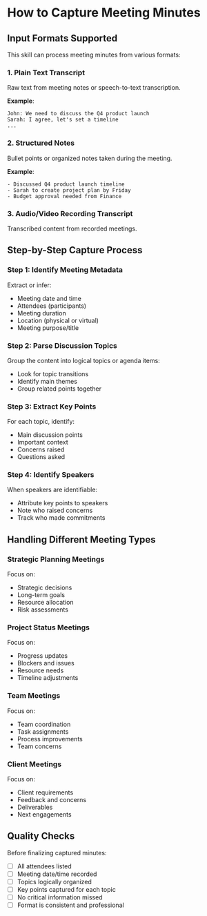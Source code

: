 # How to Capture Meeting Minutes

## Input Formats Supported

This skill can process meeting minutes from various formats:

### 1. Plain Text Transcript
Raw text from meeting notes or speech-to-text transcription.

**Example**:
```
John: We need to discuss the Q4 product launch
Sarah: I agree, let's set a timeline
...
```

### 2. Structured Notes
Bullet points or organized notes taken during the meeting.

**Example**:
```
- Discussed Q4 product launch timeline
- Sarah to create project plan by Friday
- Budget approval needed from Finance
```

### 3. Audio/Video Recording Transcript
Transcribed content from recorded meetings.

## Step-by-Step Capture Process

### Step 1: Identify Meeting Metadata
Extract or infer:
- Meeting date and time
- Attendees (participants)
- Meeting duration
- Location (physical or virtual)
- Meeting purpose/title

### Step 2: Parse Discussion Topics
Group the content into logical topics or agenda items:
- Look for topic transitions
- Identify main themes
- Group related points together

### Step 3: Extract Key Points
For each topic, identify:
- Main discussion points
- Important context
- Concerns raised
- Questions asked

### Step 4: Identify Speakers
When speakers are identifiable:
- Attribute key points to speakers
- Note who raised concerns
- Track who made commitments

## Handling Different Meeting Types

### Strategic Planning Meetings
Focus on:
- Strategic decisions
- Long-term goals
- Resource allocation
- Risk assessments

### Project Status Meetings
Focus on:
- Progress updates
- Blockers and issues
- Resource needs
- Timeline adjustments

### Team Meetings
Focus on:
- Team coordination
- Task assignments
- Process improvements
- Team concerns

### Client Meetings
Focus on:
- Client requirements
- Feedback and concerns
- Deliverables
- Next engagements

## Quality Checks

Before finalizing captured minutes:
- [ ] All attendees listed
- [ ] Meeting date/time recorded
- [ ] Topics logically organized
- [ ] Key points captured for each topic
- [ ] No critical information missed
- [ ] Format is consistent and professional
